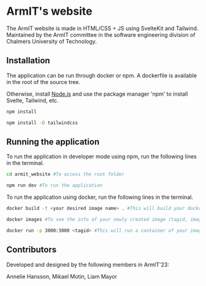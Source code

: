 # ArmIT's website

The ArmIT website is made in HTML/CSS + JS using SvelteKit and Tailwind. Maintained by the ArmIT committee in the software engineering division of Chalmers University of Technology.

## Installation
The application can be run through docker or npm. A dockerfile is available in the root of the source tree.

Otherwise, install [Node.js](https://nodejs.org/en/download) and use the package manager 'npm' to install Svelte, Tailwind, etc.


```bash
npm install
```
```bash
npm install -D tailwindcss
```

## Running the application

To run the application in developer mode using npm, run the following lines in the terminal.

```bash
cd armit_website #To access the root folder
```
```bash
npm run dev #To run the application
```

To run the application using docker, run the following lines in the terminal.
```bash
docker build -t <your desired image name> . #This will build your docker image. Include the dot.
```
```bash
docker images #To see the info of your newly created image (tagid, image name, etc)
```
```bash
docker run -p 3000:3000 <tagid> #This will run a container of your image and the application. Enter localhost in browser.
```


## Contributors

Developed and designed by the following members in ArmIT'23:

Annelie Hansson, Mikael Motin, Liam Mayor
